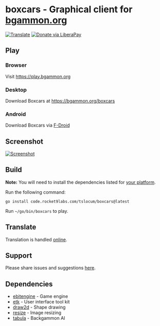 # boxcars - Graphical client for [bgammon.org](https://bgammon.org)
[![Translate](https://hosted.weblate.org/widgets/meditation-assistant/-/svg-badge.svg)](https://hosted.weblate.org/projects/bgammon/boxcars/)
[![Donate via LiberaPay](https://img.shields.io/liberapay/receives/rocket9labs.com.svg?logo=liberapay)](https://liberapay.com/rocket9labs.com)

## Play

### Browser

Visit https://play.bgammon.org

### Desktop

Download Boxcars at https://bgammon.org/boxcars

### Android

Download Boxcars via [F-Droid](https://f-droid.org/packages/com.rocket9labs.boxcars/)

## Screenshot

[![Screenshot](https://code.rocket9labs.com/tslocum/boxcars/raw/branch/main/screenshot.png)](https://code.rocket9labs.com/tslocum/boxcars/src/branch/main/screenshot.png)

## Build

**Note:** You will need to install the dependencies listed for [your platform](https://github.com/hajimehoshi/ebiten/blob/main/README.md#platforms).

Run the following command:

`go install code.rocket9labs.com/tslocum/boxcars@latest`

Run `~/go/bin/boxcars` to play.

## Translate

Translation is handled [online](https://hosted.weblate.org/projects/bgammon/).

## Support

Please share issues and suggestions [here](https://code.rocket9labs.com/tslocum/boxcars/issues).

## Dependencies

- [ebitengine](https://github.com/hajimehoshi/ebiten) - Game engine
- [etk](https://code.rocket9labs.com/tslocum/etk) - User interface tool kit
- [draw2d](https://github.com/llgcode/draw2d) - Shape drawing
- [resize](https://github.com/nfnt/resize) - Image resizing
- [tabula](https://code.rocket9labs.com/tslocum/tabula) - Backgammon AI
